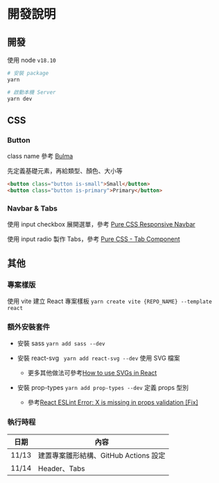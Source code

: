 # 開發說明

## 開發
使用 node `v18.10`

```bash
# 安裝 package
yarn

# 啟動本機 Server
yarn dev
```

## CSS

### Button

class name 參考 [Bulma](https://bulma.io/)

先定義基礎元素，再給類型、顏色、大小等

```html
<button class="button is-small">Small</button>
<button class="button is-primary">Primary</button>
```

### Navbar & Tabs
使用 input checkbox 展開選單，參考 [Pure CSS Responsive Navbar](https://codepen.io/jo_Geek/pen/xgbaEr)

使用 input radio 製作 Tabs，參考 [Pure CSS - Tab Component](https://codepen.io/lasida/pen/gOPdwJb)

## 其他

### 專案樣版
使用 vite 建立 React 專案樣板 `yarn create vite {REPO_NAME} --template react`


### 額外安裝套件

- 安裝 sass `yarn add sass --dev`

- 安裝 react-svg ` yarn add react-svg --dev` 使用 SVG 檔案
  - 更多其他做法可參考[How to use SVGs in React](https://blog.logrocket.com/how-to-use-svgs-react/)

- 安裝 prop-types `yarn add prop-types --dev` 定義 props 型別
  - 參考[React ESLint Error: X is missing in props validation [Fix]](https://bobbyhadz.com/blog/react-eslint-error-missing-in-props-validation)

### 執行時程

日期 | 內容 |
--- | --- |
11/13 | 建置專案雛形結構、GitHub Actions 設定
11/14 | Header、Tabs